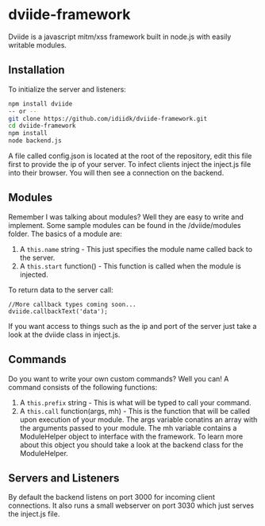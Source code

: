 # dviide-framework
Dviide is a javascript mitm/xss framework built in node.js with easily writable modules.

## Installation

To initialize the server and listeners:
```bash
npm install dviide
-- or --
git clone https://github.com/idiidk/dviide-framework.git
cd dviide-framework
npm install
node backend.js
```

A file called config.json is located at the root of the repository, edit this file first to provide the ip of your server. To infect clients inject the inject.js file into their browser. You will then see a connection on the backend.

## Modules

Remember I was talking about modules? Well they are easy to write and implement. Some sample modules can be found in the /dviide/modules folder. The basics of a module are:

1. A ```this.name``` string - This just specifies the module name called back to the server.
2. A ```this.start``` function() - This function is called when the module is injected.

To return data to the server call:
```
//More callback types coming soon...
dviide.callbackText('data');
```
If you want access to things such as the ip and port of the server just take a look at the dviide class in inject.js.

## Commands

Do you want to write your own custom commands? Well you can! A command consists of the following functions:

1. A ```this.prefix``` string - This is what will be typed to call your command.
2. A ```this.call``` function(args, mh) - This is the function that will be called upon execution of your module. The args variable conatins an array with the arguments passed to your module. The mh variable contains a ModuleHelper object to interface with the framework. To learn more about this object you should take a look at the backend class for the ModuleHelper.

## Servers and Listeners
By default the backend listens on port 3000 for incoming client connections. It also runs a small webserver on port 3030 which just serves the inject.js file.
